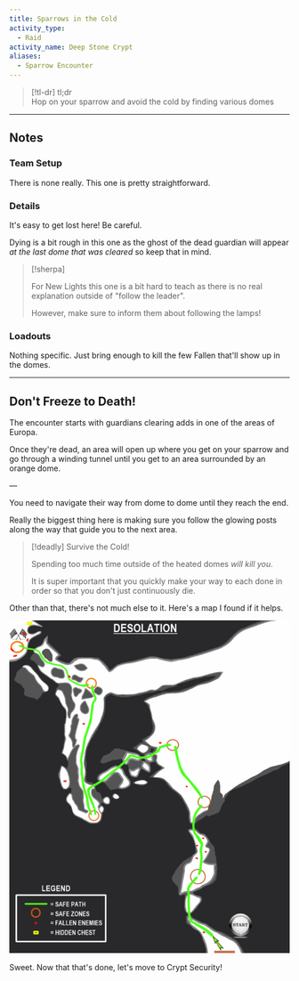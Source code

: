 ```yaml
---
title: Sparrows in the Cold  
activity_type:
  - Raid
activity_name: Deep Stone Crypt  
aliases:
  - Sparrow Encounter
---
```


> [!tl-dr]  tl;dr  
> Hop on your sparrow and avoid the cold by finding various domes  

___  
  

## Notes  

  

### Team Setup  

  
There is none really. This one is pretty straightforward.  
  

### Details  

  
It's easy to get lost here! Be careful.  
  
Dying is a bit rough in this one as the ghost of the dead guardian will appear *at the last dome that was cleared* so keep that in mind.  

> [!sherpa]  
>
> For New Lights this one is a bit hard to teach as there is no real explanation outside of "follow the leader".  
>
> However, make sure to inform them about following the lamps!  

### Loadouts  

  
Nothing specific. Just bring enough to kill the few Fallen that'll show up in the domes.  
  
----  
  

## Don't Freeze to Death!  

  
The encounter starts with guardians clearing adds in one of the areas of Europa.  
  
Once they're dead, an area will open up where you get on your sparrow and go through a winding tunnel until you get to an area surrounded by an orange dome.  
  
—  
  
You need to navigate their way from dome to dome until they reach the end.  
  
  
Really the biggest thing here is making sure you follow the glowing posts along the way that guide you to the next area.  

> [!deadly] Survive the Cold!  
>
> Spending too much time outside of the heated domes *will kill you*.  
>
> It is super important that you quickly make your way to each done in order so that you don't just continuously die.  

Other than that, there's not much else to it. Here's a map I found if it helps.  
  
![Sparrow Map](../../assets/img/DSC-Sparrow.png)
  
Sweet. Now that that's done, let's move to Crypt Security!